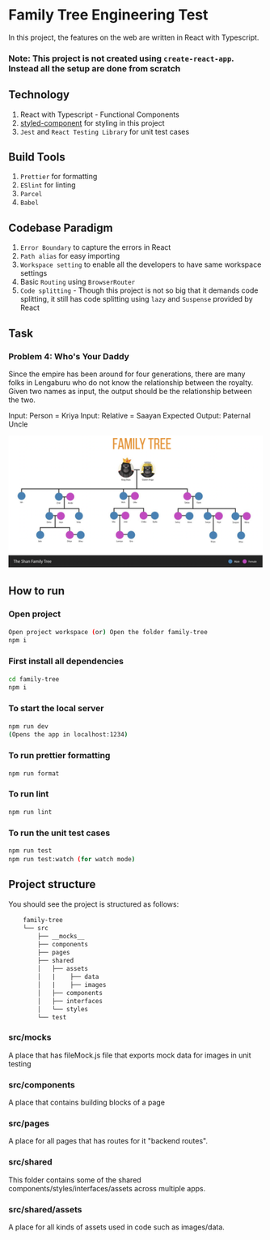# Family Tree Engineering Test
In this project, the features on the web are written in React with Typescript.

### Note: This project is not created using `create-react-app`. Instead all the setup are done from scratch

## Technology
1. React with Typescript - Functional Components
2. [styled-component](https://styled-components.com/docs/basics#getting-started) for styling in this project
3. `Jest` and `React Testing Library` for unit test cases

## Build Tools
1. `Prettier` for formatting
2. `ESlint` for linting
3. `Parcel`
4. `Babel`

## Codebase Paradigm
1. `Error Boundary` to capture the errors in React
2. `Path alias` for easy importing 
3. `Workspace setting` to enable all the developers to have same workspace settings
4. Basic `Routing` using `BrowserRouter`
5. `Code splitting` - Though this project is not so big that it demands code splitting, it still has code splitting using `lazy` and `Suspense` provided by React

## Task
### Problem 4: Who's Your Daddy
Since the empire has been around for four generations, there are many folks in Lengaburu who do not know the relationship between the royalty.
Given two names as input, the output should be the relationship between the two.

Input: Person = Kriya 
Input: Relative = Saayan
Expected Output: Paternal Uncle

![Family Tree](./src/shared/assets/images/family-tree.png)


## How to run

### Open project 
```sh
Open project workspace (or) Open the folder family-tree 
npm i
```


### First install all dependencies
```sh
cd family-tree 
npm i
```

### To start the local server
```sh
npm run dev
(Opens the app in localhost:1234)
```


### To run prettier formatting
```sh
npm run format
```

### To run lint
```sh
npm run lint
```

### To run the unit test cases
```sh
npm run test
npm run test:watch (for watch mode)
```

## Project structure

You should see the project is structured as follows:

```
    family-tree
    └── src
        ├── __mocks__
        ├── components
        ├── pages
        ├── shared
        │   ├── assets
        │   |    ├── data
        │   |    ├── images
        │   ├── components
        │   ├── interfaces
        │   └── styles
        └── test
```

### src/__mocks__

A place that has fileMock.js file that exports mock data for images in unit testing


### src/components

A place that contains building blocks of a page

### src/pages

A place for all pages that has routes for it "backend routes".

### src/shared

This folder contains some of the shared components/styles/interfaces/assets across multiple apps.

### src/shared/assets

A place for all kinds of assets used in code such as images/data.
